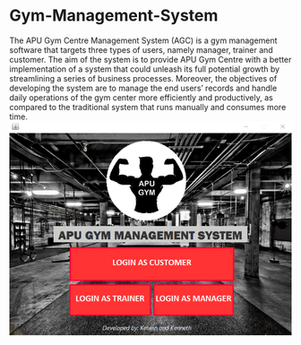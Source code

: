 # Gym-Management-System
The APU Gym Centre Management System (AGC) is a gym management software that 
targets three types of users, namely manager, trainer and customer. The aim of the system is to 
provide APU Gym Centre with a better implementation of a system that could unleash its full 
potential growth by streamlining a series of business processes. Moreover, the objectives of 
developing the system are to manage the end users’ records and handle daily operations of the gym 
center more efficiently and productively, as compared to the traditional system that runs manually
and consumes more time.
![AGC](./AGC.png)
